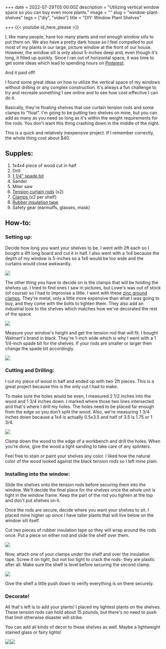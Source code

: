 +++
date = 2022-07-29T05:00:00Z
description = "Utilizing vertical window space so you can buy even more plants."
image = ""
slug = "window-plant-shelves"
tags = ["diy", "video"]
title = "DIY: Window Plant Shelves"

+++
{{< youtube id_here_please >}}

I, like many people, have too many plants and not enough window sills to put them on. We also have a pretty dark house so I feel compelled to put most of my plants in our large, picture window at the front of our house. However, the window sill is only about 5-inches deep and, even though it's long, it filled up quickly. Since I ran out of horizontal space, it was time to get some ideas which lead to spending hours on [Pinterest](https://www.pinterest.com/codyscraftcorner/).

And it paid off!

I found some great ideas on how to utilize the vertical space of my windows without drilling or any complex construction. It's always a fun challenge to try and recreate something I see online and to see how cost-effective I can do it.

Basically, they're floating shelves that use curtain tension rods and some clamps to "float". I'm going to be putting two shelves on mine, but you can add as many as you need so long as it's within the weight requirements for the rods. You don't want this thing crashing down in the middle of the night.

This is a quick and relatively inexpensive project. If I remember correctly, the whole thing cost about $40.

## Supples:

1. 1x4x4 piece of wood cut in half
2. Drill
3. [1 1/4" spade bit](https://amzn.to/3RWKUut)
4. Sander
5. Miter saw
6. [Tension curtain rods](https://www.walmart.com/ip/Mainstays-1-Bronze-Adjustable-Tension-Window-Curtain-Rod-48-84-Oil-Rubbed-Bronze/689963352) (x2)
7. [Clamps ](https://amzn.to/3veElK4)(x2 per shelf)
8. [Rubber insulation tape](https://amzn.to/3Bg0WK1)
9. Safety gear (earmuffs, glasses, mask)

## How-to:

### Setting up:

Decide how long you want your shelves to be. I went with 2ft each so I bought a 4ft long board and cut it in half. I also went with a 1x4 because the depth of my window is 5-inches so a 1x6 would be too wide and the curtains would close awkwardly.

![](/uploads/window-plant-shelves-supplies-2.jpg)

The other thing you have to decide on is the clamps that will be holding the shelves up. I tried to find ones I saw in pictures, but Lowe's was out of stock (of course) so I had to improvise a little. I went with these [zinc ground clamps](https://amzn.to/3veElK4). They're metal, only a little more expensive than what I was going to buy, and they come with the bolts to tighten them. They also add an industrial look to the shelves which matches how we've decorated the rest of the space.

![](/uploads/window-plant-shelves-supplies-3.jpg)

Measure your window's height and get the tension rod that will fit. I bought Walmart's brand in black. They're 1-inch wide which is why I went with a 1 1/4-inch spade bit for the shelves. If your rods are smaller or larger then change the spade bit accordingly.

![](/uploads/window-plant-shelves-supplies-4.jpg)

### Cutting and Drilling:

I cut my piece of wood in half and ended up with two 2ft pieces. This is a great project because this is the only cut I had to make.

To make sure the holes would be even, I measured 2 1/2 inches into the wood and 1 3/4 inches down. I marked where those two lines intersected and that's where I drill my holes. The holes need to be placed far enough from the edge so you don't split the wood. Also, we're measuring 1 3/4 inches down because a 1x4 is actually 0.5x3.5 and half of 3.5 is 1.75 or 1 3/4.

![](/uploads/spade-bit-diagram-for-plant-shelves.png)

Clamp down the wood to the edge of a workbench and drill the holes. When you're done, give the wood a light sanding to take care of any splinters.

Feel free to stain or paint your shelves any color. I liked how the natural color of the wood looked against the black tension rods so I left mine plain.

### Installing into the window:

Slide the shelves onto the tension rods before securing them into the window. We'll decide the final place for the shelves once the whole unit is tight in the window frame. Keep the part of the rod you tighten at the top and don't put shelves on it.

Once the rods are secure, decide where you want your shelves to sit. I placed mine higher up since I have taller plants that will live below on the window sill itself.

Cut two pieces of rubber insulation tape so they will wrap around the rods once. Put a piece on either rod and slide the shelf over them.

![](/uploads/window-plant-shelves-supplies-1.jpg)

Now, attach one of your clamps under the shelf and over the insulation tape. Screw it on tight, but not too tight to crack the rods- they are plastic after all. Make sure the shelf is level before securing the second clamp.

![](/uploads/finished-window-plant-shelves-3.jpg)

Give the shelf a little push down to verify everything is on there securely.

### Decorate!

All that's left is to add your plants! I placed my lightest plants on the shelves. These tension rods can hold about 15 pounds, but there's no need to push that limit otherwise disaster will strike.

You can add all kinds of decor to these shelves as well. Maybe a lightweight stained glass or fairy lights!

![](/uploads/finished-window-plant-shelves-2.jpg)![](/uploads/finished-window-plant-shelves-1.jpg)